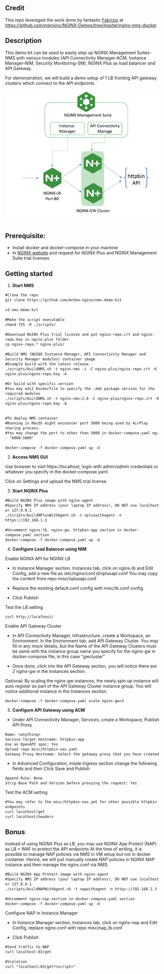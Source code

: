 

## Credit
This repo leveraged the work done by fantastic [Fabrizio](https://github.com/fabriziofiorucci) at https://github.com/nginxinc/NGINX-Demos/tree/master/nginx-nms-docker

## Description
This demo kit can be used to easily step up NGINX Management Suites-NMS with various modules (API Connectivity Manager-ACM, Instance Manager-NIM, Security Monitoring-SM), NGINX Plus as load balancer and API Gateway.

For demonstration, we will build a demo setup of 1 LB fronting API gateway clusters which connect to the API endpoints

![alt text](demo-setup.png)

## Prerequisite: 
- Install docker and docker-compose in your machine
- In [NGINX website](https://www.nginx.com/pricing/) and request for NGINX Plus and NGINX Management Suite trial licenses


## Getting started
1. **Start NMS**
```
#Clone the repo
git clone https://github.com/mcheo-nginx/nms-demo-kit

cd nms-demo-kit

#Make the script executable
chmod 755 -R ./scripts/

#Download NGINX Plus trial license and put nginx-repo.crt and nginx-repo.key in nginx-plus folder
cp nginx-repo.* nginx-plus/

#Build NMS (NGINX Instance Manager, API Connectivity Manager and Security Manager modules) container image
#Example build with the latest release
./scripts/buildNMS.sh -t nginx-nms -i -C nginx-plus/nginx-repo.crt -K nginx-plus/nginx-repo.key -A

#Or build with specific version
#You may edit Dockerfile to specify the .deb package version for the required modules
./scripts/buildNMS.sh -t nginx-nms:2.6 -C nginx-plus/nginx-repo.crt -K nginx-plus/nginx-repo.key -A


#To deploy NMS container
#Running in MacOS might encounter port 5000 being used by AirPlay sharing process. 
#You may change the port to other than 5000 in docker-compose.yaml eg: - "6000:5000"

docker-compose -f docker-compose.yaml up -d
```

2. **Access NMS GUI**

Use browser to visit https://localhost, login with admin/admin credentials or whatever you specify in the docker-compose.yaml

Click on Settings and upload the NMS trial license.


3. **Start NGINX Plus**
```
#Build NGINX Plus image with nginx-agent
#Specify NMS IP address (your laptop IP address), DO NOT use localhost or 127.0.0.1
./scripts/buildNPlusWithAgent.sh -t npluswithagent -n https://192.168.1.3

#Uncomment nginx-lb, nginx-gw, httpbin-app section in docker-compose.yaml section
docker-compose -f docker-compose.yaml up -d
```

4. **Configure Load Balancer using NIM**

Enable NGINX API for NGINX LB

- In Instance Manager section, Instances tab, click on nginx-lb and Edit Config, add a new file as /etc/nginx/conf.d/nplusapi.conf  You may copy the content from repo misc/nplusapi.conf

- Replace the existing default.conf config with misc/lb.conf config

- Click Publish

Test the LB setting
```
curl http://localhost/
```


Enable API Gateway Cluster

- In API Connectivity Manager, Infrastructure, create a Workspace, an Environment. In the Environment tab, add API Gateway Cluster. You may fill in any mock details, but the Name of the API Gateway Clusters must be same with the instance group name you specify for the nginx-gw in docker-compose file, in this case "gwcluster"

- Once done, click into the API Gateway section, you will notice there are 2 nginx-gw in the Instances section.

Optional:
By scaling the nginx-gw instances, the newly spin up instance will auto register as part of the API Gateway Cluster instance group. You will notice additional instance in the Instances section.
```
docker-compose -f docker-compose.yaml scale nginx-gw=3
```

5. **Configure API Gateway using ACM**

- Under API Connectivity Manager, Services, create a Workspace, Publish API Proxy
```    
Name: <anything>
Service Target Hostname: httpbin-app
Use an OpenAPI spec: Yes
Upload repo misc/httpbin-oas.yaml
Gateway Proxy Hostname: Select the gateway proxy that you have created
```
- In Advanced Configuration, inisde Ingress section change the following fields and then Click Save and Publish
```
Append Rule: None
Strip Base Path and Version before proxying the request: Yes
```


Test the ACM setting
```
#You may refer to the misc/httpbin-oas.yml for other possible httpbin endpoints
curl localhost/get
curl localhost/headers

```
## Bonus
Instead of using NGINX Plus as LB, you may use NGINX App Protect (NAP) as LB + WAF to protect the API endpoints
At the time of writing, it is possible to manage NAP policies via NMS in VM setup but not in docker container. Hence, we will just manually create NAP policies in NGINX NAP instance and then manage the nginx.conf via NMS.

```
#Build NGINX App Protect image with nginx-agent
#Specify NMS IP address (your laptop IP address), DO NOT use localhost or 127.0.0.1
./scripts/buildNAPWithAgent.sh -t napwithagent -n https://192.168.1.3

#Uncomment nginx-nap section in docker-compose.yaml section
docker-compose -f docker-compose.yaml up -d
```

Configure NAP in Instance Manager

- In Instance Manager section, Instances tab, click on nginx-nap and Edit Config, replace nginx.conf with repo misc/nap_lb.conf

- Click Publish

```
#Send traffic to NAP
curl localhost:83/get

#Violation
curl "localhost:83/get?<script>"
```

